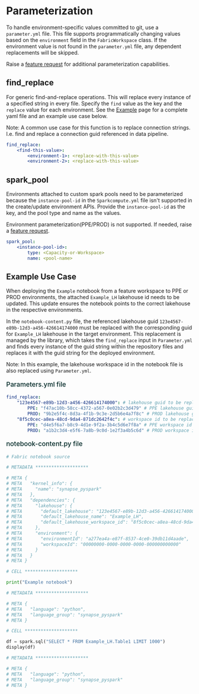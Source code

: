# Parameterization

To handle environment-specific values committed to git, use a `parameter.yml` file. This file supports programmatically changing values based on the `environment` field in the `FabricWorkspace` class. If the environment value is not found in the `parameter.yml` file, any dependent replacements will be skipped.

Raise a [feature request](https://github.com/microsoft/fabric-cicd/issues/new?template=2-feature.yml) for additional parameterization capabilities.

## find_replace

For generic find-and-replace operations. This will replace every instance of a specified string in every file. Specify the `find` value as the key and the `replace` value for each environment. See the [Example](example.md) page for a complete yaml file and an example use case below.

Note: A common use case for this function is to replace connection strings. I.e. find and replace a connection guid referenced in data pipeline.

```yaml
find_replace:
    <find-this-value>:
        <environment-1>: <replace-with-this-value>
        <environment-2>: <replace-with-this-value>
```

## spark_pool

Environments attached to custom spark pools need to be parameterized because the `instance-pool-id` in the `Sparkcompute.yml` file isn't supported in the create/update environment APIs. Provide the `instance-pool-id` as the key, and the pool type and name as the values.

Environment parameterization(PPE/PROD) is not supported. If needed, raise a [feature request](https://github.com/microsoft/fabric-cicd/issues/new?template=2-feature.yml).

```yaml
spark_pool:
    <instance-pool-id>:
        type: <Capacity-or-Workspace>
        name: <pool-name>
```

## Example Use Case

When deploying the `Example` notebook from a feature workspace to PPE or PROD environments, the attached `Example_LH` lakehouse id needs to be updated. This update ensures the notebook points to the correct lakehouse in the respective environments.

In the `notebook-content.py` file, the referenced lakehouse guid `123e4567-e89b-12d3-a456-426614174000` must be replaced with the corresponding guid for `Example_LH` lakehouse in the target environment. This replacement is managed by the library, which takes the `find_replace` input in `Parameter.yml` and finds every instance of the guid string within the repository files and replaces it with the guid string for the deployed environment.

Note: In this example, the lakehouse workspace id in the notebook file is also replaced using `Parameter.yml`.

<p style="font-size: 1.25em; font-weight: 500; color: #012826">Parameters.yml file</p>

```yaml
find_replace:
    "123e4567-e89b-12d3-a456-426614174000": # lakehouse guid to be replaced
        PPE: "f47ac10b-58cc-4372-a567-0e02b2c3d479" # PPE lakehouse guid
        PROD: "9b2e5f4c-8d3a-4f1b-9c3e-2d5b6e4a7f8c" # PROD lakehouse guid
    "8f5c0cec-a8ea-48cd-9da4-871dc2642f4c": # workspace id to be replaced
        PPE: "d4e5f6a7-b8c9-4d1e-9f2a-3b4c5d6e7f8a" # PPE workspace id
        PROD: "a1b2c3d4-e5f6-7a8b-9c0d-1e2f3a4b5c6d" # PROD workspace id
```

<p style="font-size: 1.25em; font-weight: 500; color: #012826">notebook-content.py file</p>

```python
# Fabric notebook source

# METADATA ********************

# META {
# META   "kernel_info": {
# META     "name": "synapse_pyspark"
# META   },
# META   "dependencies": {
# META     "lakehouse": {
# META       "default_lakehouse": "123e4567-e89b-12d3-a456-426614174000",
# META       "default_lakehouse_name": "Example_LH",
# META       "default_lakehouse_workspace_id": "8f5c0cec-a8ea-48cd-9da4-871dc2642f4c"
# META     },
# META     "environment": {
# META       "environmentId": "a277ea4a-e87f-8537-4ce0-39db11d4aade",
# META       "workspaceId": "00000000-0000-0000-0000-000000000000"
# META     }
# META   }
# META }

# CELL ********************

print("Example notebook")

# METADATA ********************

# META {
# META   "language": "python",
# META   "language_group": "synapse_pyspark"
# META }

# CELL ********************

df = spark.sql("SELECT * FROM Example_LH.Table1 LIMIT 1000")
display(df)

# METADATA ********************

# META {
# META   "language": "python",
# META   "language_group": "synapse_pyspark"
# META }
```
